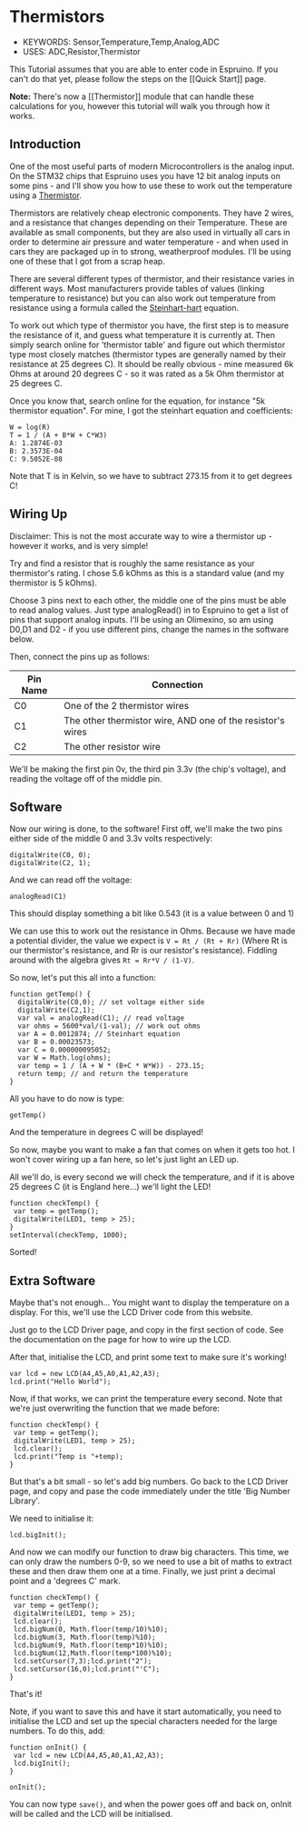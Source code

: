 <!--- Copyright (c) 2013 Gordon Williams, Pur3 Ltd. See the file LICENSE for copying permission. -->
Thermistors
===========

* KEYWORDS: Sensor,Temperature,Temp,Analog,ADC
* USES: ADC,Resistor,Thermistor

This Tutorial assumes that you are able to enter code in Espruino. If you can't do that yet, please follow the steps on the [[Quick Start]] page.

**Note:** There's now a [[Thermistor]] module that can handle these calculations for you, however this tutorial will walk you through how it works.

Introduction
-----------

One of the most useful parts of modern Microcontrollers is the analog input. On the STM32 chips that Espruino uses you have 12 bit analog inputs on some pins - and I'll show you how to use these to work out the temperature using a [Thermistor](http://en.wikipedia.org/wiki/Thermistor).

Thermistors are relatively cheap electronic components. They have 2 wires, and a resistance that changes depending on their Temperature. These are available as small components, but they are also used in virtually all cars in order to determine air pressure and water temperature - and when used in cars they are packaged up in to strong, weatherproof modules. I'll be using one of these that I got from a scrap heap.

There are several different types of thermistor, and their resistance varies in different ways. Most manufacturers provide tables of values (linking temperature to resistance) but you can also work out temperature from resistance using a formula called the [Steinhart-hart](http://en.wikipedia.org/wiki/Thermistor#Steinhart.E2.80.93Hart_equation) equation.

To work out which type of thermistor you have, the first step is to measure the resistance of it, and guess what temperature it is currently at. Then simply search online for 'thermistor table' and figure out which thermistor type most closely matches (thermistor types are generally named by their resistance at 25 degrees C). It should be really obvious - mine measured 6k Ohms at around 20 degrees C - so it was rated as a 5k Ohm thermistor at 25 degrees C.

Once you know that, search online for the equation, for instance "5k thermistor equation". For mine, I got the steinhart equation and coefficients:

```
W = log(R)
T = 1 / (A + B*W + C*W3)
A: 1.2874E-03 
B: 2.3573E-04 
C: 9.5052E-08
```

Note that T is in Kelvin, so we have to subtract 273.15 from it to get degrees C!

Wiring Up
--------

Disclaimer: This is not the most accurate way to wire a thermistor up - however it works, and is very simple!

Try and find a resistor that is roughly the same resistance as your thermistor's rating. I chose 5.6 kOhms as this is a standard value (and my thermistor is 5 kOhms).

Choose 3 pins next to each other, the middle one of the pins must be able to read analog values. Just type analogRead() in to Espruino to get a list of pins that support analog inputs. I'll be using an Olimexino, so am using D0,D1 and D2 - if you use different pins, change the names in the software below.

Then, connect the pins up as follows:

| Pin Name       | Connection
|----------------|------------------------
| C0             | One of the 2 thermistor wires
| C1             | The other thermistor wire, AND one of the resistor's wires |
| C2             | The other resistor wire 

We'll be making the first pin 0v, the third pin 3.3v (the chip's voltage), and reading the voltage off of the middle pin.

Software
-------

Now our wiring is done, to the software! First off, we'll make the two pins either side of the middle 0 and 3.3v volts respectively:

```
digitalWrite(C0, 0);
digitalWrite(C2, 1);
```

And we can read off the voltage:

```analogRead(C1)```

This should display something a bit like 0.543 (it is a value between 0 and 1)

We can use this to work out the resistance in Ohms. Because we have made a potential divider, the value we expect is ```V = Rt / (Rt + Rr)``` (Where Rt is our thermistor's resistance, and Rr is our resistor's resistance). Fiddling around with the algebra gives ```Rt = Rr*V / (1-V)```.

So now, let's put this all into a function:

```
function getTemp() {
  digitalWrite(C0,0); // set voltage either side
  digitalWrite(C2,1);
  var val = analogRead(C1); // read voltage
  var ohms = 5600*val/(1-val); // work out ohms
  var A = 0.0012874; // Steinhart equation
  var B = 0.00023573;
  var C = 0.000000095052;
  var W = Math.log(ohms);
  var temp = 1 / (A + W * (B+C * W*W)) - 273.15;
  return temp; // and return the temperature
}
```

All you have to do now is type:

```getTemp()```

And the temperature in degrees C will be displayed!

So now, maybe you want to make a fan that comes on when it gets too hot. I won't cover wiring up a fan here, so let's just light an LED up.

All we'll do, is every second we will check the temperature, and if it is above 25 degrees C (it is England here...) we'll light the LED!

```
function checkTemp() {
 var temp = getTemp();
 digitalWrite(LED1, temp > 25);
}
setInterval(checkTemp, 1000);
```

Sorted!

 

Extra Software
------------

Maybe that's not enough... You might want to display the temperature on a display. For this, we'll use the LCD Driver code from this website.

Just go to the LCD Driver page, and copy in the first section of code. See the documentation on the page for how to wire up the LCD.

After that, initialise the LCD, and print some text to make sure it's working!

```
var lcd = new LCD(A4,A5,A0,A1,A2,A3);
lcd.print("Hello World");
```

Now, if that works, we can print the temperature every second. Note that we're just overwriting the function that we made before:

```
function checkTemp() {
 var temp = getTemp();
 digitalWrite(LED1, temp > 25);
 lcd.clear();
 lcd.print("Temp is "+temp);
}
```

But that's a bit small - so let's add big numbers. Go back to the LCD Driver page, and copy and pase the code immediately under the title 'Big Number Library'.

We need to initialise it:

```
lcd.bigInit();
```

And now we can modify our function to draw big characters. This time, we can only draw the numbers 0-9, so we need to use a bit of maths to extract these and then draw them one at a time. Finally, we just print a decimal point and a 'degrees C' mark.

```
function checkTemp() {
 var temp = getTemp();
 digitalWrite(LED1, temp > 25);
 lcd.clear();
 lcd.bigNum(0, Math.floor(temp/10)%10);
 lcd.bigNum(3, Math.floor(temp)%10);
 lcd.bigNum(9, Math.floor(temp*10)%10);
 lcd.bigNum(12,Math.floor(temp*100)%10);
 lcd.setCursor(7,3);lcd.print("2");
 lcd.setCursor(16,0);lcd.print("'C");
}
```

That's it!

Note, if you want to save this and have it start automatically, you need to initialise the LCD and set up the special characters needed for the large numbers. To do this, add:

```
function onInit() {
 var lcd = new LCD(A4,A5,A0,A1,A2,A3);
 lcd.bigInit();
}

onInit();
```

You can now type ```save()```, and when the power goes off and back on, onInit will be called and the LCD will be initialised.
